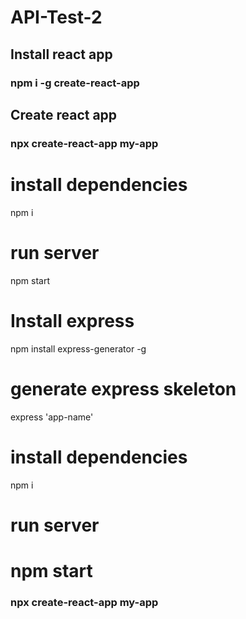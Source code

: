 # API-Test-2

## Install react app
### npm i -g create-react-app

## Create react app
### npx create-react-app my-app

# install dependencies
npm i

# run server
npm start

# Install express
npm install express-generator -g

# generate express skeleton
express 'app-name'

# install dependencies
npm i

# run server
npm start
=======
### npx create-react-app my-app
